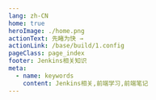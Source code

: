 ```yaml
---
lang: zh-CN
home: true
heroImage: ./home.png
actionText: 先睹为快 →
actionLink: /base/build/1.config
pageClass: page_index
footer: Jenkins相关知识
meta:
  - name: keywords
    content: Jenkins相关,前端学习,前端笔记
---
```


<template>
    <div class="cont">
        <div id="large-header" class="large-header"></div>
            <div class="features">
        <div class="feature">
          <h2>Jenkins入门</h2> 
          <p>掌握Jenkins组件间的多种通信方式及数据同步Jenkins-cli3、Jenkinsx、Jenkins-router</p>
        </div>
        <div class="feature">
          <h2>Jenkins高级功能</h2> 
          <p>掌握一般项目中的配置、登录、权限认证、单元测试、国际化、富文本、上传下载等常见功能</p>
        </div>
      </div>
    </div>
</template>
